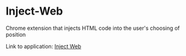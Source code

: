 # Inject-Web
Chrome extension that injects HTML code into the user's choosing of position 

Link to application: [Inject Web](https://chrome.google.com/webstore/detail/inject-web/dkoddehcgbcjinafifpkiionkandekdn)
